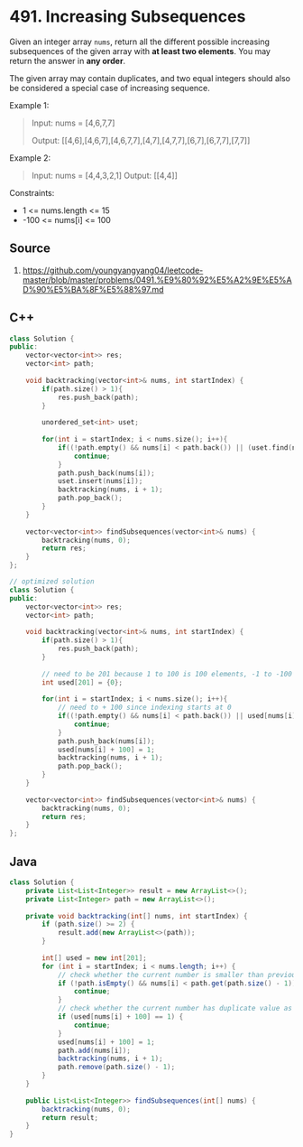 # 491. Increasing Subsequences

Given an integer array `nums`, return all the different possible increasing subsequences of the given array with **at least two elements**. You may return the answer in **any order**.

The given array may contain duplicates, and two equal integers should also be considered a special case of increasing sequence.

Example 1:

> Input: nums = [4,6,7,7]
> 
> Output: [[4,6],[4,6,7],[4,6,7,7],[4,7],[4,7,7],[6,7],[6,7,7],[7,7]]

Example 2:

> Input: nums = [4,4,3,2,1]
> Output: [[4,4]]

Constraints:

* 1 <= nums.length <= 15
* -100 <= nums[i] <= 100

## Source
1. https://github.com/youngyangyang04/leetcode-master/blob/master/problems/0491.%E9%80%92%E5%A2%9E%E5%AD%90%E5%BA%8F%E5%88%97.md

## C++

```c++
class Solution {
public:
    vector<vector<int>> res;
    vector<int> path;
    
    void backtracking(vector<int>& nums, int startIndex) {
        if(path.size() > 1){
            res.push_back(path);
        }
        
        unordered_set<int> uset;
        
        for(int i = startIndex; i < nums.size(); i++){
            if((!path.empty() && nums[i] < path.back()) || (uset.find(nums[i]) != uset.end())){
                continue;
            }
            path.push_back(nums[i]);
            uset.insert(nums[i]);
            backtracking(nums, i + 1);
            path.pop_back();
        }
    }
    
    vector<vector<int>> findSubsequences(vector<int>& nums) {
        backtracking(nums, 0);
        return res;
    }
};

// optimized solution
class Solution {
public:
    vector<vector<int>> res;
    vector<int> path;
    
    void backtracking(vector<int>& nums, int startIndex) {
        if(path.size() > 1){
            res.push_back(path);
        }
        
        // need to be 201 because 1 to 100 is 100 elements, -1 to -100 is 100 elements, add up 0 becomes 201
        int used[201] = {0};
        
        for(int i = startIndex; i < nums.size(); i++){
            // need to + 100 since indexing starts at 0 
            if((!path.empty() && nums[i] < path.back()) || used[nums[i] + 100] == 1){
                continue;
            }
            path.push_back(nums[i]);
            used[nums[i] + 100] = 1;
            backtracking(nums, i + 1);            
            path.pop_back();
        }
    }
    
    vector<vector<int>> findSubsequences(vector<int>& nums) {
        backtracking(nums, 0);
        return res;
    }
};
```

## Java

```java
class Solution {
    private List<List<Integer>> result = new ArrayList<>();
    private List<Integer> path = new ArrayList<>();
    
    private void backtracking(int[] nums, int startIndex) {
        if (path.size() >= 2) {
            result.add(new ArrayList<>(path));
        }
        
        int[] used = new int[201];
        for (int i = startIndex; i < nums.length; i++) {
            // check whether the current number is smaller than previous collected.
            if (!path.isEmpty() && nums[i] < path.get(path.size() - 1)) {
                continue;
            }
            // check whether the current number has duplicate value as previous numbers.
            if (used[nums[i] + 100] == 1) {
                continue;
            }
            used[nums[i] + 100] = 1;
            path.add(nums[i]);
            backtracking(nums, i + 1);
            path.remove(path.size() - 1);
        }
    }
    
    public List<List<Integer>> findSubsequences(int[] nums) {
        backtracking(nums, 0);
        return result;
    }
}
```
